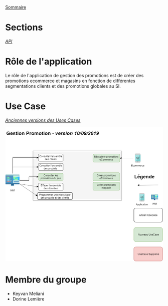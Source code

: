 [Sommaire](https://ursi-2020.github.io/Documentation/)

# Sections

*[API](api.md)*

# Rôle de l'application

Le rôle de l'application de gestion des promotions est de créer des promotions ecommerce et magasins en fonction de différentes segmentations clients et des promotions globales au SI.

# Use Case

*[Anciennes versions des Uses Cases](use-case.md)*

![use case](img/promotions.png)

# Membre du groupe

* Keyvan Meliani
* Dorine Lemière